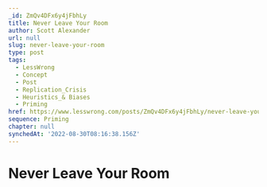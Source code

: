 ```yaml
---
_id: ZmQv4DFx6y4jFbhLy
title: Never Leave Your Room
author: Scott Alexander
url: null
slug: never-leave-your-room
type: post
tags:
  - LessWrong
  - Concept
  - Post
  - Replication_Crisis
  - Heuristics_& Biases
  - Priming
href: https://www.lesswrong.com/posts/ZmQv4DFx6y4jFbhLy/never-leave-your-room
sequence: Priming
chapter: null
synchedAt: '2022-08-30T08:16:38.156Z'
---
```

# Never Leave Your Room

